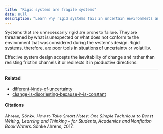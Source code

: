 ```yaml
---
title: "Rigid systems are fragile systems"
date: null
description: "Learn why rigid systems fail in uncertain environments and how effective system design channels change and friction into productive outcomes to adapt and thrive."
---
```


Systems that are unnecessarily rigid are prone to failure. They are threatened by what is unexpected or what does not conform to the environment that was considered during the system's design. Rigid systems, therefore, are poor tools in situations of uncertainty or volatility.

Effective system design accepts the inevitability of change and rather than resisting friction channels it or redirects it in productive directions.

---

#### Related

- [different-kinds-of-uncertainty]()
- [change-is-disorienting-because-it-is-constant]()

#### Citations

Ahrens, Sönke. _How to Take Smart Notes: One Simple Technique to Boost Writing, Learning and Thinking – for Students, Academics and Nonfiction Book Writers_. Sönke Ahrens, 2017.
